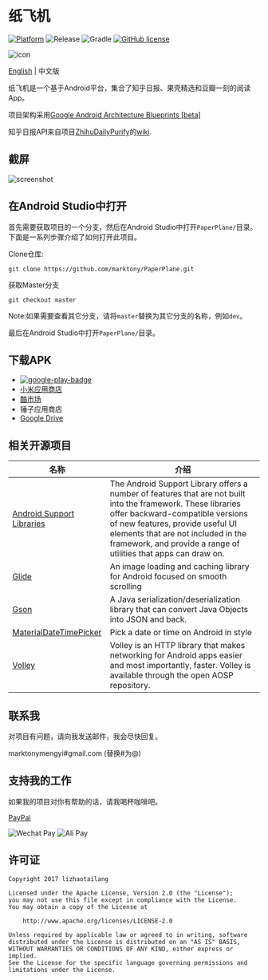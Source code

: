 # 纸飞机

[![Platform](https://img.shields.io/badge/platform-Android-blue.svg)](https://github.com/marktony/ZhiHuDaily)
![Release](https://img.shields.io/badge/release-3.2.0-blue.svg)
![Gradle](https://img.shields.io/badge/gradle-2.2.3-blue.svg)
[![GitHub license](https://img.shields.io/badge/license-Apache%202-blue.svg)](https://raw.githubusercontent.com/marktony/ZhiHuDaily/master/LICENSE)

![icon](https://github.com/marktony/ZhiHuDaily/blob/master/art/icon.png)

[English](https://github.com/marktony/ZhiHuDaily/) | 中文版

纸飞机是一个基于Android平台，集合了知乎日报、果壳精选和豆瓣一刻的阅读App。

项目架构采用[Google Android Architecture Blueprints [beta]](https://github.com/googlesamples/android-architecture)

知乎日报API来自项目[ZhihuDailyPurify](https://github.com/izzyleung/ZhihuDailyPurify)的[wiki](https://github.com/izzyleung/ZhihuDailyPurify/wiki/%E7%9F%A5%E4%B9%8E%E6%97%A5%E6%8A%A5-API-%E5%88%86%E6%9E%90).

## 截屏
![screenshot](https://github.com/marktony/ZhiHuDaily/blob/master/art/screenshot.png)

## 在Android Studio中打开
首先需要获取项目的一个分支，然后在Android Studio中打开`PaperPlane/`目录。下面是一系列步骤介绍了如何打开此项目。

Clone仓库:
```
git clone https://github.com/marktony/PaperPlane.git
```

获取Master分支
```
git checkout master
```

Note:如果需要查看其它分支，请将`master`替换为其它分支的名称，例如`dev`。

最后在Android Studio中打开`PaperPlane/`目录。

## 下载APK
* [![google-play-badge](https://github.com/marktony/ZhiHuDaily/blob/master/art/google-play-badge.png)](https://play.google.com/store/apps/details?id=com.marktony.zhihudaily)
* [小米应用商店](http://app.mi.com/detail/312703?ref=search)
* [酷市场](http://www.coolapk.com/apk/com.marktony.zhihudaily)
* 锤子应用商店
* [Google Drive](https://drive.google.com/open?id=0B3yYs4KaSVg_MnpfVVY1S0s0MVU)

## 相关开源项目
名称 | 介绍
--------- | --------
[Android Support Libraries](https://developer.android.com/topic/libraries/support-library/index.html) | The Android Support Library offers a number of features that are not built into the framework. These libraries offer backward-compatible versions of new features, provide useful UI elements that are not included in the framework, and provide a range of utilities that apps can draw on.
[Glide](https://github.com/bumptech/glide) | An image loading and caching library for Android focused on smooth scrolling
[Gson](https://github.com/google/gson) | A Java serialization/deserialization library that can convert Java Objects into JSON and back.
[MaterialDateTimePicker](https://github.com/wdullaer/MaterialDateTimePicker) | Pick a date or time on Android in style
[Volley](https://android.googlesource.com/platform/frameworks/volley/) | Volley is an HTTP library that makes networking for Android apps easier and most importantly, faster. Volley is available through the open AOSP repository.

## 联系我
对项目有问题，请向我发送邮件，我会尽快回复。

marktonymengyi#gmail.com (替换#为@)

## 支持我的工作
如果我的项目对你有帮助的话，请我喝杯咖啡吧。

[PayPal](https://www.paypal.me/TonnyL/1)

![Wechat Pay](https://github.com/marktony/ZhiHuDaily/blob/master/art/wechat_qrcode.png)
![Ali Pay](https://github.com/marktony/ZhiHuDaily/blob/master/art/alipay_qr_code.png)

## 许可证

    Copyright 2017 lizhaotailang

    Licensed under the Apache License, Version 2.0 (the "License");
    you may not use this file except in compliance with the License.
    You may obtain a copy of the License at

        http://www.apache.org/licenses/LICENSE-2.0

    Unless required by applicable law or agreed to in writing, software
    distributed under the License is distributed on an "AS IS" BASIS,
    WITHOUT WARRANTIES OR CONDITIONS OF ANY KIND, either express or implied.
    See the License for the specific language governing permissions and
    limitations under the License.
